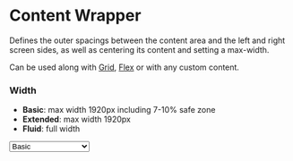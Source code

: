 # Content Wrapper

Defines the outer spacings between the content area and the left and right screen
sides, as well as centering its content and setting a max-width.

Can be used along with [Grid](#/components/grid), [Flex](#/components/flex) or with any custom content.

### Width

* **Basic**: max width 1920px including 7-10% safe zone
* **Extended**: max width 1920px
* **Fluid**: full width

<Playground :markup="basic">
  <select v-model="width">
    <option disabled>Select a width mode</option>
    <option value="basic">Basic</option>
    <option value="extended">Extended</option>
    <option value="fluid">Fluid</option>
  </select>
</Playground>

<script lang="ts">
  import Vue from 'vue';
  import Component from 'vue-class-component';
  
  @Component
  export default class Code extends Vue {
    width = 'basic';
    
    get basic(){
      return `<p-content-wrapper width="${this.width}">
  <div class="example-content">Some content</div>
</p-content-wrapper>`;
    }
  }
</script>

<style scoped lang="scss">
  @import '~@porsche-design-system/utilities/scss';

  ::v-deep .example-content {
    @include p-text-small;
    color: $p-color-theme-dark-default;
    text-align: center;
    background: lightskyblue;
  }
</style>